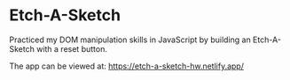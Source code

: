 # Etch-A-Sketch

Practiced my DOM manipulation skills in JavaScript by building an Etch-A-Sketch with a reset button.

The app can be viewed at: https://etch-a-sketch-hw.netlify.app/
